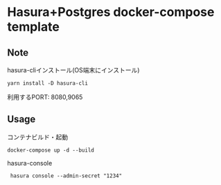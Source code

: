 # Hasura+Postgres docker-compose template

## Note
hasura-cliインストール(OS端末にインストール)
```
yarn install -D hasura-cli
```
利用するPORT: 8080,9065

## Usage

コンテナビルド・起動
```
docker-compose up -d --build
```

hasura-console
```
 hasura console --admin-secret "1234"
```
